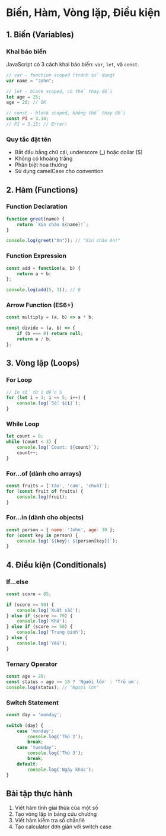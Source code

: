 # Biến, Hàm, Vòng lặp, Điều kiện

## 1. Biến (Variables)

### Khai báo biến
JavaScript có 3 cách khai báo biến: `var`, `let`, và `const`.

```javascript
// var - function scoped (tránh sử dụng)
var name = "John";

// let - block scoped, có thể thay đổi
let age = 25;
age = 26; // OK

// const - block scoped, không thể thay đổi
const PI = 3.14;
// PI = 3.15; // Error!
```

### Quy tắc đặt tên
- Bắt đầu bằng chữ cái, underscore (_) hoặc dollar ($)
- Không có khoảng trắng
- Phân biệt hoa thường
- Sử dụng camelCase cho convention

## 2. Hàm (Functions)

### Function Declaration
```javascript
function greet(name) {
    return `Xin chào ${name}!`;
}

console.log(greet("An")); // "Xin chào An!"
```

### Function Expression
```javascript
const add = function(a, b) {
    return a + b;
};

console.log(add(5, 3)); // 8
```

### Arrow Function (ES6+)
```javascript
const multiply = (a, b) => a * b;

const divide = (a, b) => {
    if (b === 0) return null;
    return a / b;
};
```

## 3. Vòng lặp (Loops)

### For Loop
```javascript
// In số từ 1 đến 5
for (let i = 1; i <= 5; i++) {
    console.log(`Số: ${i}`);
}
```

### While Loop
```javascript
let count = 0;
while (count < 3) {
    console.log(`Count: ${count}`);
    count++;
}
```

### For...of (dành cho arrays)
```javascript
const fruits = ['táo', 'cam', 'chuối'];
for (const fruit of fruits) {
    console.log(fruit);
}
```

### For...in (dành cho objects)
```javascript
const person = { name: 'John', age: 30 };
for (const key in person) {
    console.log(`${key}: ${person[key]}`);
}
```

## 4. Điều kiện (Conditionals)

### If...else
```javascript
const score = 85;

if (score >= 90) {
    console.log('Xuất sắc');
} else if (score >= 70) {
    console.log('Khá');
} else if (score >= 50) {
    console.log('Trung bình');
} else {
    console.log('Yếu');
}
```

### Ternary Operator
```javascript
const age = 20;
const status = age >= 18 ? 'Người lớn' : 'Trẻ em';
console.log(status); // "Người lớn"
```

### Switch Statement
```javascript
const day = 'monday';

switch (day) {
    case 'monday':
        console.log('Thứ 2');
        break;
    case 'tuesday':
        console.log('Thứ 3');
        break;
    default:
        console.log('Ngày khác');
}
```

## Bài tập thực hành

1. Viết hàm tính giai thừa của một số
2. Tạo vòng lặp in bảng cửu chương 
3. Viết hàm kiểm tra số chẵn/lẻ
4. Tạo calculator đơn giản với switch case
